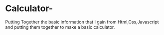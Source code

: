 # Calculator-

Putting Together the basic information that I gain from Html,Css,Javascript and putting them together to make a basic calculator.
